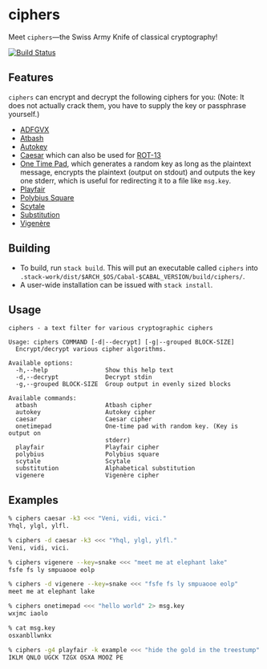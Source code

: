 # ciphers

Meet `ciphers`—the Swiss Army Knife of classical cryptography!

[![Build Status](https://travis-ci.org/kmein/ciphers.svg?branch=master)](https://travis-ci.org/kmein/ciphers)

## Features
`ciphers` can encrypt and decrypt the following ciphers for you:
(Note: It does not actually crack them, you have to supply the key or passphrase yourself.)

* [ADFGVX](https://en.wikipedia.org/wiki/ADFGVX_cipher)
* [Atbash](https://en.wikipedia.org/wiki/Atbash)
* [Autokey](https://en.wikipedia.org/wiki/Autokey_cipher)
* [Caesar](https://en.wikipedia.org/wiki/Caesar_cipher) which can also be used for [ROT-13](https://en.wikipedia.org/wiki/Rot13)
* [One Time Pad](https://en.wikipedia.org/wiki/One-time_pad), which generates a
  random key as long as the plaintext message, encrypts the plaintext (output on
  stdout) and outputs the key one stderr, which is useful for redirecting it to
  a file like `msg.key`.
* [Playfair](https://en.wikipedia.org/wiki/Playfair_cipher)
* [Polybius Square](https://en.wikipedia.org/wiki/Polybius_square)
* [Scytale](https://en.wikipedia.org/wiki/Scytale)
* [Substitution](#)
* [Vigenère](https://en.wikipedia.org/wiki/Vigen%C3%A8re_cipher)

## Building

* To build, run `stack build`. This will put an executable called `ciphers` into
  `.stack-work/dist/$ARCH_$OS/Cabal-$CABAL_VERSION/build/ciphers/`.
* A user-wide installation can be issued with `stack install`.

## Usage

```
ciphers - a text filter for various cryptographic ciphers

Usage: ciphers COMMAND [-d|--decrypt] [-g|--grouped BLOCK-SIZE]
  Encrypt/decrypt various cipher algorithms.

Available options:
  -h,--help                Show this help text
  -d,--decrypt             Decrypt stdin
  -g,--grouped BLOCK-SIZE  Group output in evenly sized blocks

Available commands:
  atbash                   Atbash cipher
  autokey                  Autokey cipher
  caesar                   Caesar cipher
  onetimepad               One-time pad with random key. (Key is output on
                           stderr)
  playfair                 Playfair cipher
  polybius                 Polybius square
  scytale                  Scytale
  substitution             Alphabetical substitution
  vigenere                 Vigenère cipher
```

## Examples

```sh
% ciphers caesar -k3 <<< "Veni, vidi, vici."
Yhql, ylgl, ylfl.

% ciphers -d caesar -k3 <<< "Yhql, ylgl, ylfl."
Veni, vidi, vici.

% ciphers vigenere --key=snake <<< "meet me at elephant lake"
fsfe fs ly smpuaooe eolp

% ciphers -d vigenere --key=snake <<< "fsfe fs ly smpuaooe eolp"
meet me at elephant lake

% ciphers onetimepad <<< "hello world" 2> msg.key
wxjmc iaolo

% cat msg.key
osxanbllwnkx

% ciphers -g4 playfair -k example <<< "hide the gold in the treestump"
IKLM QNLO UGCK TZGX OSXA MOOZ PE
```
